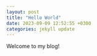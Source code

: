 ```yaml
---
layout: post
title: "Hello World"
date: 2023-09-09 12:52:55 +0300
categories: jekyll update
---
```


Welcome to my blog!
